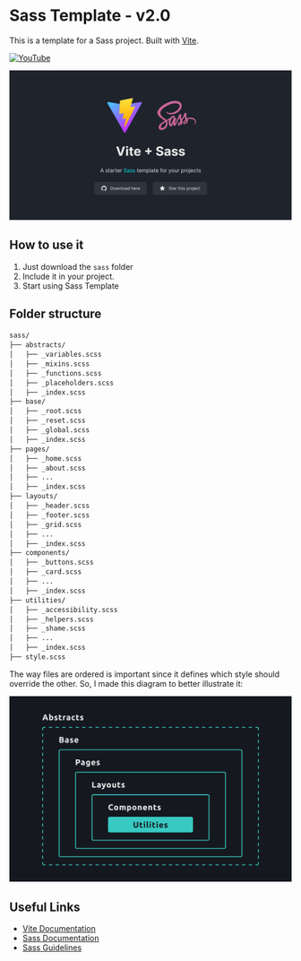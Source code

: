 # Sass Template - v2.0

This is a template for a Sass project. Built with [Vite](https://vitejs.dev/).

[![YouTube](https://img.shields.io/static/v1?label=&message=Watch%20on%20YouTube&labelColor=FFFFFF&color=FF0000&style=for-the-badge&logo=youtube&logoColor=FF0000)](https://youtu.be/GevImMd3o6c?si=qkwrVQYUANBCGlEH)

![Landing Page](/public/landing-page.png)

## How to use it

1. Just download the `sass` folder
2. Include it in your project.
3. Start using Sass Template

## Folder structure

```bash
sass/
├── abstracts/
│   ├── _variables.scss
│   ├── _mixins.scss
│   ├── _functions.scss
│   ├── _placeholders.scss
│   ├── _index.scss
├── base/
│   ├── _root.scss
│   ├── _reset.scss
│   ├── _global.scss
│   ├── _index.scss
├── pages/
│   ├── _home.scss
│   ├── _about.scss
│   ├── ...
│   ├── _index.scss
├── layouts/
│   ├── _header.scss
│   ├── _footer.scss
│   ├── _grid.scss
│   ├── ...
│   ├── _index.scss
├── components/
│   ├── _buttons.scss
│   ├── _card.scss
│   ├── ...
│   ├── _index.scss
├── utilities/
│   ├── _accessibility.scss
│   ├── _helpers.scss
│   ├── _shame.scss
│   ├── ...
│   ├── _index.scss
├── style.scss
```

The way files are ordered is important since it defines which style should override the other. So, I made this diagram to better illustrate it:

![Order of SCSS files](/public/scss-files-order.png)

## Useful Links

- [Vite Documentation](https://vitejs.dev/guide/)
- [Sass Documentation](https://sass-lang.com/documentation)
- [Sass Guidelines](https://sass-guidelin.es/)
